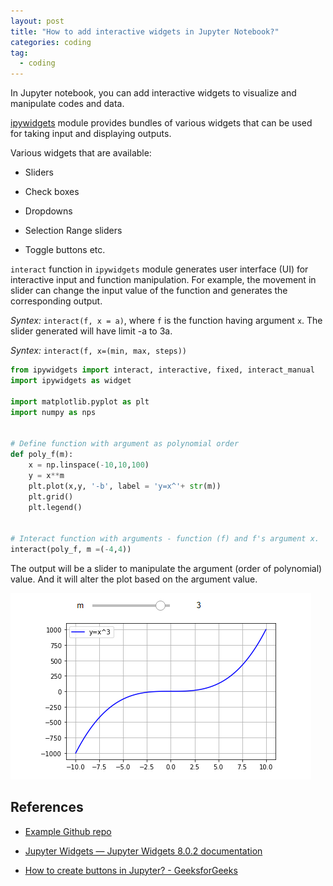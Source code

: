 ```yaml
---
layout: post
title: "How to add interactive widgets in Jupyter Notebook?"
categories: coding
tag: 
  - coding
---
```


In Jupyter notebook, you can add interactive widgets to visualize and manipulate codes and data. 

[ipywidgets](https://github.com/jupyter-widgets/ipywidgets) module provides bundles of various widgets that can be used for taking input and displaying outputs. 

Various widgets that are available:

* Sliders 

* Check boxes

* Dropdowns

* Selection Range sliders

* Toggle buttons etc.
  
  

`interact` function in `ipywidgets` module generates user interface (UI) for interactive input and function manipulation. For example, the movement in slider can change the input value of the function and generates the corresponding output.

*Syntex:* `interact(f, x = a)`, where `f` is the function having argument `x`. The slider generated will have limit -a to 3a.

*Syntex:* `interact(f, x=(min, max, steps))`

```python
from ipywidgets import interact, interactive, fixed, interact_manual
import ipywidgets as widget

import matplotlib.pyplot as plt
import numpy as nps


# Define function with argument as polynomial order
def poly_f(m):
    x = np.linspace(-10,10,100)
    y = x**m
    plt.plot(x,y, '-b', label = 'y=x^'+ str(m))
    plt.grid()
    plt.legend()  


# Interact function with arguments - function (f) and f's argument x.
interact(poly_f, m =(-4,4))
```

The output will be a slider to manipulate the argument (order of polynomial) value. And it will alter the plot based on the argument value.

![](\assets\images\ipywidgets_slider.png)



## References

* [Example Github repo](https://github.com/Mehul-Bagaria/Python_lessons/blob/main/7_UI_controlled_input.ipynb)

* [Jupyter Widgets &mdash; Jupyter Widgets 8.0.2 documentation](https://ipywidgets.readthedocs.io/en/stable/index.html)

* [How to create buttons in Jupyter? - GeeksforGeeks](https://www.geeksforgeeks.org/how-to-create-buttons-in-jupyter/)
